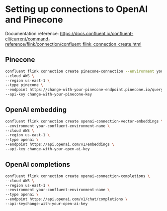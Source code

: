 # Setting up connections to OpenAI and Pinecone

Documentation reference: https://docs.confluent.io/confluent-cli/current/command-reference/flink/connection/confluent_flink_connection_create.html


## Pinecone

```bash
confluent flink connection create pinecone-connection --environment your-confluent-environment-name \
--cloud AWS \
--region us-east-1 \
--type pinecone \
--endpoint https://change-with-your-pinecone-endpoint.pinecone.io/query \
--api-key change-with-your-pinecone-key
```

## OpenAI embedding

```bash
confluent flink connection create openai-connection-vector-embeddings \
--environment your-confluent-environment-name \
--cloud AWS \
--region us-east-1 \
--type openai \
--endpoint https://api.openai.com/v1/embeddings \
--api-key change-with-your-open-ai-key
```

## OpenAI completions

```bash
confluent flink connection create openai-connection-completions \
--cloud AWS \
--region us-east-1 \
--environment your-confluent-environment-name \
--type openai \
--endpoint https://api.openai.com/v1/chat/completions \
--api-keychange-with-your-open-ai-key
```
